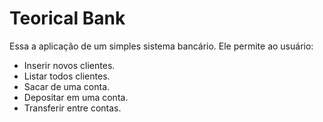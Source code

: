 # Teorical Bank

Essa a aplicação de um simples sistema bancário. Ele permite ao usuário:
 - Inserir novos clientes.
 - Listar todos clientes.
 - Sacar de uma conta.
 - Depositar em uma conta.
 - Transferir entre contas.
